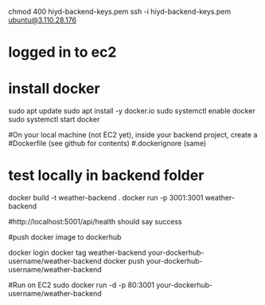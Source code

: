 chmod 400 hiyd-backend-keys.pem
ssh -i hiyd-backend-keys.pem ubuntu@3.110.28.176


# logged in to ec2
# install docker

sudo apt update
sudo apt install -y docker.io
sudo systemctl enable docker
sudo systemctl start docker

#On your local machine (not EC2 yet), inside your backend project, create a #Dockerfile (see github for contents)
#.dockerignore (same)

# test locally in backend folder
docker build -t weather-backend .
docker run -p 3001:3001 weather-backend

#http://localhost:5001/api/health should say success

#push docker image to dockerhub

docker login
docker tag weather-backend your-dockerhub-username/weather-backend
docker push your-dockerhub-username/weather-backend

#Run on EC2
sudo docker run -d -p 80:3001 your-dockerhub-username/weather-backend

